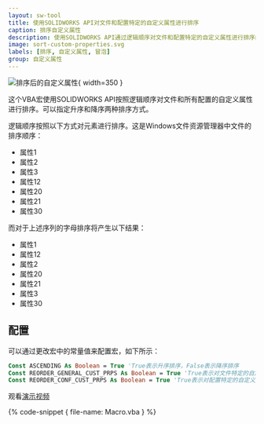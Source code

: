 ```yaml
---
layout: sw-tool
title: 使用SOLIDWORKS API对文件和配置特定的自定义属性进行排序
caption: 排序自定义属性
description: 使用SOLIDWORKS API通过逻辑顺序对文件和配置特定的自定义属性进行排序的VBA宏
image: sort-custom-properties.svg
labels: [排序, 自定义属性, 冒泡]
group: 自定义属性
---
```

![排序后的自定义属性](sorted-custom-properties.png){ width=350 }

这个VBA宏使用SOLIDWORKS API按照逻辑顺序对文件和所有配置的自定义属性进行排序。可以指定升序和降序两种排序方式。

逻辑顺序按照以下方式对元素进行排序。这是Windows文件资源管理器中文件的排序顺序：

* 属性1
* 属性2
* 属性3
* 属性12
* 属性20
* 属性21
* 属性30

而对于上述序列的字母排序将产生以下结果：

* 属性1
* 属性12
* 属性2
* 属性20
* 属性21
* 属性3
* 属性30

## 配置

可以通过更改宏中的常量值来配置宏，如下所示：

~~~ vb
Const ASCENDING As Boolean = True 'True表示升序排序，False表示降序排序
Const REORDER_GENERAL_CUST_PRPS As Boolean = True 'True表示对文件特定的自定义属性进行排序，False表示跳过
Const REORDER_CONF_CUST_PRPS As Boolean = True 'True表示对配置特定的自定义属性进行排序（对于零件和装配体），False表示跳过
~~~

观看[演示视频](https://youtu.be/jsjN8zNRTuc?t=97)

{% code-snippet { file-name: Macro.vba } %}